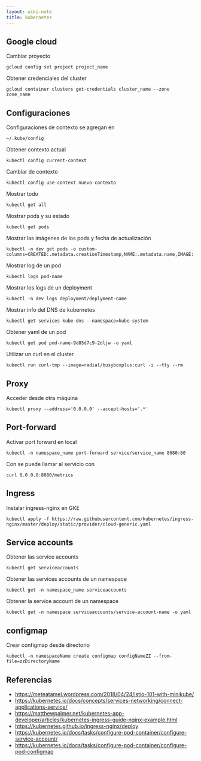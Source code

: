 ```yaml
---
layout: wiki-note
title: kubernetes
---
```


## Google cloud

Cambiar proyecto

    gcloud config set project project_name

Obtener credenciales del cluster

    gcloud container clusters get-credentials cluster_name --zone zone_name

## Configuraciones


Configuraciones de contexto se agregan en

    ~/.kube/config

Obtener contexto actual

    kubectl config current-context

Cambiar de contexto

    kubectl config use-context nuevo-contexto

Mostrar todo

    kubectl get all

Mostrar pods y su estado

    kubectl get pods

Mostrar las imágenes de los pods y fecha de actualización

    kubectl -n dev get pods -o custom-columns=CREATED:.metadata.creationTimestamp,NAME:.metadata.name,IMAGE:.spec.containers[*].image

Mostrar log de un pod

    kubectl logs pod-name

Mostrar los logs de un deployment

    kubectl -n dev logs deployment/deplyment-name

Mostrar info del DNS de kubernetes

    kubectl get services kube-dns --namespace=kube-system

Obtener yaml de un pod

    kubectl get pod pod-name-9d85d7c9-2dljw -o yaml

Utilizar un curl en el cluster

    kubectl run curl-tmp --image=radial/busyboxplus:curl -i --tty --rm

## Proxy

Acceder desde otra máquina

    kubectl proxy --address='0.0.0.0' --accept-hosts='.*'

## Port-forward

Activar port forward en local

    kubectl -n namespace_name port-forward service/service_name 8080:80

Con se puede llamar al servicio con

    curl 0.0.0.0:8080/metrics

## Ingress

Instalar ingress-nginx en GKE

    kubectl apply -f https://raw.githubusercontent.com/kubernetes/ingress-nginx/master/deploy/static/provider/cloud-generic.yaml

## Service accounts

Obtener las service accounts

    kubectl get serviceaccounts

Obtener las services accounts de un namespace

    kubectl get -n namespace_name serviceaccounts

Obtener la service account de un namespace

    kubectl get -n namespace serviceaccounts/service-account-name -o yaml

## configmap

Crear configmap desde directorio

    kubectl -n namespaceName create configmap configNameZZ --from-file=zzDirectoryName

## Referencias


* https://meteatamel.wordpress.com/2018/04/24/istio-101-with-minikube/
* https://kubernetes.io/docs/concepts/services-networking/connect-applications-service/
* https://matthewpalmer.net/kubernetes-app-developer/articles/kubernetes-ingress-guide-nginx-example.html
* https://kubernetes.github.io/ingress-nginx/deploy
* https://kubernetes.io/docs/tasks/configure-pod-container/configure-service-account/
* https://kubernetes.io/docs/tasks/configure-pod-container/configure-pod-configmap
